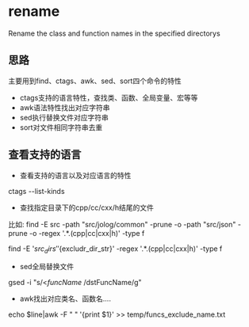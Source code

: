 # rename
Rename the class and function names in the specified directorys

## 思路

主要用到find、ctags、awk、sed、sort四个命令的特性
- ctags支持的语言特性，查找类、函数、全局变量、宏等等
- awk语法特性找出对应字符串
- sed执行替换文件对应字符串
- sort对文件相同字符串去重

## 查看支持的语言

- 查看支持的语言以及对应语言的特性

ctags --list-kinds

- 查找指定目录下的cpp/cc/cxx/h结尾的文件

比如: find -E src -path "src/jolog/common" -prune -o -path "src/json" -prune -o -regex '.*\.(cpp|cc|cxx|h)' -type f

find -E '${src_dirs}' '${excludr_dir_str}' -regex '.*\.(cpp|cc|cxx|h)' -type f

- sed全局替换文件

gsed -i "s/\<$funcName\>/$dstFuncName/g"

- awk找出对应类名、函数名....

echo $line|awk -F " " '{print $1}' >> temp/funcs_exclude_name.txt
